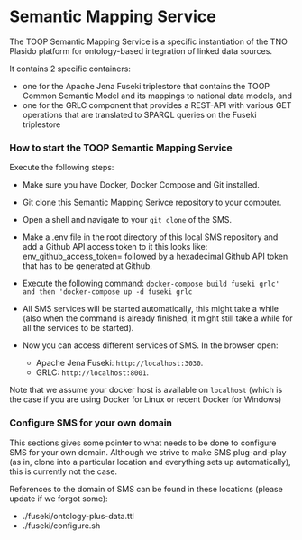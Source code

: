 # Semantic Mapping Service

The TOOP Semantic Mapping Service is a specific instantiation of the TNO Plasido platform for ontology-based integration of linked data sources.

It contains 2 specific containers:
- one for the Apache Jena Fuseki triplestore that contains the TOOP Common Semantic Model and its mappings to national data models, and
- one for the GRLC component that provides a REST-API with various GET operations that are translated to SPARQL queries on the Fuseki triplestore  

### How to start the TOOP Semantic Mapping Service
Execute the following steps:

- Make sure you have Docker, Docker Compose and Git installed.
- Git clone this Semantic Mapping Serivce repository to your computer.
- Open a shell and navigate to your `git clone` of the SMS.
- Make a .env file in the root directory of this local SMS repository and add a Github API access token to it
	this looks like: env_github_access_token= followed by a hexadecimal Github API token that has to be generated at Github.

- Execute the following command: `docker-compose build fuseki grlc' and then 'docker-compose up -d fuseki grlc`
- All SMS services will be started automatically, this might take a while (also when the command is already finished, it might still take a while for all the services to be started).
- Now you can access different services of SMS. In the browser open:

	- Apache Jena Fuseki: `http://localhost:3030`.
	- GRLC: `http://localhost:8001`.
	
Note that we assume your docker host is available on `localhost` (which is the case if you are using Docker for Linux or recent Docker for Windows)

### Configure SMS for your own domain
This sections gives some pointer to what needs to be done to configure SMS for your own domain. Although we strive to make SMS plug-and-play (as in, clone into a particular location and everything sets up automatically), this is currently not the case.

References to the domain of SMS can be found in these locations (please update if we forgot some):

- ./fuseki/ontology-plus-data.ttl
- ./fuseki/configure.sh

